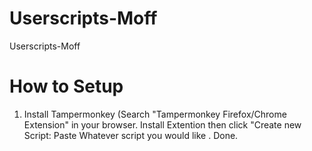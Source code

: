 # Userscripts-Moff
Userscripts-Moff

# How to Setup
1. Install Tampermonkey
   (Search "Tampermonkey Firefox/Chrome Extension" in your browser.
Install Extention then click "Create new Script:
Paste Whatever script you would like . Done.
